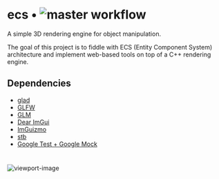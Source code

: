 # ecs &#8226; ![master workflow](https://github.com/pekkahe/ecs/actions/workflows/build.yml/badge.svg)
A simple 3D rendering engine for object manipulation.

The goal of this project is to fiddle with ECS (Entity Component System) architecture and implement web-based tools on top of a C++ rendering engine.

## Dependencies
- [glad](https://github.com/Dav1dde/glad)
- [GLFW](https://github.com/glfw/glfw)
- [GLM](https://github.com/g-truc/glm)
- [Dear ImGui](https://github.com/ocornut/imgui)
- [ImGuizmo](https://github.com/CedricGuillemet/ImGuizmo)
- [stb](https://github.com/nothings/stb)
- [Google Test + Google Mock](https://github.com/google/googletest)

#
![viewport-image](./data/viewport.png)
